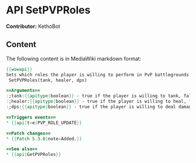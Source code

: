 # API SetPVPRoles

**Contributor:** KethoBot

## Content

The following content is in MediaWiki markdown format:

```mediawiki
{{wowapi}}
Sets which roles the player is willing to perform in PvP battlegrounds.
 SetPVPRoles(tank, healer, dps)

==Arguments==
:;tank:{{apitype|boolean}} - true if the player is willing to tank, false otherwise.
:;healer:{{apitype|boolean}} - true if the player is willing to heal, false otherwise.
:;dps:{{apitype|boolean}} - true if the player is willing to deal damage, false otherwise.

==Triggers events==
* {{api|t=e|PVP_ROLE_UPDATE}}

==Patch changes==
* {{Patch 5.3.0|note=Added.}}

==See also==
* {{api|GetPVPRoles}}
```